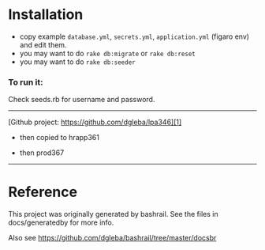 # Installation

 - copy example `database.yml`, `secrets.yml`, `application.yml` (figaro env) and edit them.
 - you may want to do `rake db:migrate` or  `rake db:reset`
 - you may want to do `rake db:seeder`

### To run it:
 
Check seeds.rb for username and password.
 
---

 [Github project: https://github.com/dgleba/lpa346][1]


  [1]: https://github.com/dgleba/lpa346
  
 - then copied to hrapp361
  
 - then prod367
  
---


# Reference


This project was originally generated by bashrail. See the files in docs/generatedby for more info.

Also see https://github.com/dgleba/bashrail/tree/master/docsbr

